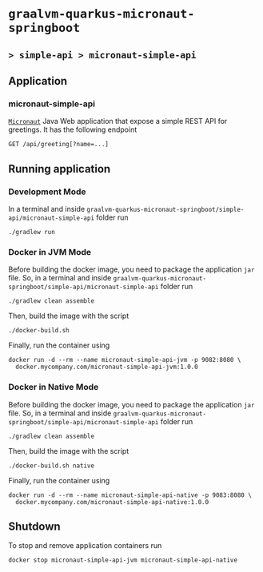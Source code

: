 # `graalvm-quarkus-micronaut-springboot`
## `> simple-api > micronaut-simple-api`

## Application

### micronaut-simple-api

[`Micronaut`](https://micronaut.io/) Java Web application that expose a simple REST API for greetings. It has the following endpoint
```
GET /api/greeting[?name=...]
```

## Running application

### Development Mode

In a terminal and inside `graalvm-quarkus-micronaut-springboot/simple-api/micronaut-simple-api` folder run
```
./gradlew run
```

### Docker in JVM Mode

Before building the docker image, you need to package the application `jar` file. So, in a terminal and inside `graalvm-quarkus-micronaut-springboot/simple-api/micronaut-simple-api` folder run
```
./gradlew clean assemble
```

Then, build the image with the script
```
./docker-build.sh
```

Finally, run the container using
```
docker run -d --rm --name micronaut-simple-api-jvm -p 9082:8080 \
  docker.mycompany.com/micronaut-simple-api-jvm:1.0.0
```

### Docker in Native Mode

Before building the docker image, you need to package the application `jar` file. So, in a terminal and inside `graalvm-quarkus-micronaut-springboot/simple-api/micronaut-simple-api` folder run
```
./gradlew clean assemble
```

Then, build the image with the script
```
./docker-build.sh native
```

Finally, run the container using
```
docker run -d --rm --name micronaut-simple-api-native -p 9083:8080 \
  docker.mycompany.com/micronaut-simple-api-native:1.0.0
```

## Shutdown

To stop and remove application containers run
```
docker stop micronaut-simple-api-jvm micronaut-simple-api-native
```
